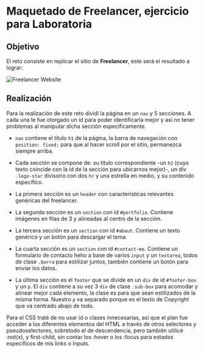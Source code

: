 # Maquetado de Freelancer, ejercicio para Laboratoria


## Objetivo

El reto consiste en replicar el sitio de **Freelancer**, este será el resultado
a lograr:

![Freelancer Website](docs/fullpage.png)


## Realización

Para la realización de este reto dividí la página en un `nav` y 5 secciones. A cada una le fue otorgado un id para poder identificarla mejor y así no tener problemas al manipular dicha sección específicamente.

* `nav` contiene el título `h1` de la página, la barra de navegación con `position: fixed;` para que al hacer scroll por el sitio, permanezca siempre arriba.

* Cada sección se compone de: su título correspondiente -un `h2` (cuyo texto coincide con la id de la sección para ubicarnos mejor)-, un div `.logo-star` divisorio con dos `hr` y una estrella en medio, y su contenido específico.

* La primera sección es un `header` con características relevantes genéricas del freelancer.

* La segunda sección es un `section` con id `#portfolio`. Contiene imágenes en filas de 3 y alineadas al centro de la sección.

* La tercera sección es un `section` con id `#about`. Contiene un texto genérico y un botón para descargar el tema.

* La cuarta sección es un `section` con id `#contact-me`. Contiene un formulario de contacto heho a base de varios `input` y un `textarea`, todos de clase `.barra` para estilizar juntos, también contiene un botón para enviar los datos.

* La última sección es el `footer` que se divide en un `div` de id `#footer-box` y un `p`. El `div` contiene a su vez 3 `div` de clase `.sub-box` para acomodar y alinear mejor cada elemento, la clase es para que sean estilizados de la misma forma. Nuestro `p` va separado porque es el texto de Copyright que va centrado abajo de todo.

Para el CSS traté de no usar id o clases innecesarias, así que el plan fue acceder a los diferentes elementos del HTML a través de otros selectores y pseudoselectores, sobretodo el de descendencia, pero también utilicé :not(x), y first-child, sin contar los :hover o los :focus para estados específicos de mis links o inputs.


